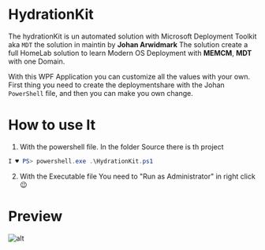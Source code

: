 # HydrationKit

The hydrationKit is un automated solution with Microsoft Deployment Toolkit aka `MDT` the solution in maintin by **Johan Arwidmark** The solution create a full HomeLab solution to learn Modern OS Deployment with **MEMCM**, **MDT** with one Domain.

With this WPF Application you can customize all the values with your own. First thing you need to create the deploymentshare with the Johan `PowerShell` file, and then you can make you own change.

# How to use It

1. With the powershell file. In the folder Source there is th project
```powershell
I ♥ PS> powershell.exe .\HydrationKit.ps1
```
2. With the Executable file
 You need to "Run as Administrator" in right click 😉

# Preview

![alt](https://github.com/JM2K69/HydrationKit/blob/main/img/HydrationKitFinal.gif)